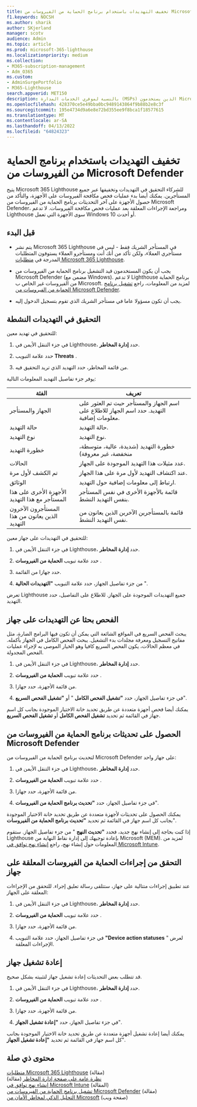 ```yaml
---
title: تخفيف التهديدات باستخدام برنامج الحماية من الفيروسات من Microsoft Defender
f1.keywords: NOCSH
ms.author: sharik
author: SKjerland
manager: scotv
audience: Admin
ms.topic: article
ms.prod: microsoft-365-lighthouse
ms.localizationpriority: medium
ms.collection:
- M365-subscription-management
- Adm_O365
ms.custom:
- AdminSurgePortfolio
- M365-Lighthouse
search.appverid: MET150
description: بالنسبة لموفري الخدمات المدارة (MSPs) الذين يستخدمون Microsoft 365 Lighthouse، تعرف على التخفيف من التهديدات باستخدام برنامج الحماية من الفيروسات من Microsoft Defender.
ms.openlocfilehash: 428370ce5e49bba0bc9489143864f9b88b2e8c3f
ms.sourcegitcommit: 195e4734d9a6e8e72bd355ee9f8bca1f18577615
ms.translationtype: MT
ms.contentlocale: ar-SA
ms.lasthandoff: 04/13/2022
ms.locfileid: "64824323"
---
```

# <a name="mitigate-threats-with-microsoft-defender-antivirus"></a>تخفيف التهديدات باستخدام برنامج الحماية من الفيروسات من Microsoft Defender

يتيح Microsoft 365 Lighthouse للشركاء التحقيق في التهديدات وتخفيفها عبر جميع المستأجرين. يمكنك أيضا بدء عمليات فحص مكافحة الفيروسات على الأجهزة، والتأكد من حصول الأجهزة على آخر التحديثات برنامج الحماية من الفيروسات من Microsoft Defender، ومراجعة الإجراءات المعلقة بعد عمليات فحص مكافحة الفيروسات. لا تدعم Lighthouse سوى الأجهزة التي تعمل Windows 10 أو أحدث.

## <a name="before-you-begin"></a>قبل البدء

- يتم نشر Microsoft 365 Lighthouse في المستأجر الشريك فقط - ليس في مستأجري العملاء، ولكن تأكد من أنك أنت ومستأجرو العملاء يستوفون المتطلبات المدرجة في [متطلبات Microsoft 365 Lighthouse](m365-lighthouse-requirements.md).

- يجب أن يكون المستخدمون قيد التشغيل برنامج الحماية من الفيروسات من Microsoft Defender (مضمن مع Windows). لا تدعم Lighthouse برنامج الحماية من الفيروسات غير الخاص ب Microsoft. لمزيد من المعلومات، راجع [تشغيل برنامج الحماية من الفيروسات من Microsoft Defender](/mem/intune/user-help/turn-on-defender-windows).

- يجب أن تكون مسؤولا عاما في مستأجر الشريك الذي تقوم بتسجيل الدخول إليه.

## <a name="investigate-active-threats"></a>التحقيق في التهديدات النشطة

للتحقيق في تهديد معين:

1. في جزء التنقل الأيمن في Lighthouse، حدد **إدارة المخاطر**.

2. حدد علامة التبويب **Threats** .

3. من قائمة المخاطر، حدد التهديد الذي تريد التحقيق فيه.

يوفر جزء تفاصيل التهديد المعلومات التالية:

| الفئة                                      | تعريف                                                                                                   |
|-----------------------------------------------|--------------------------------------------------------------------------------------------------------------|
| الجهاز والمستأجر                             | اسم الجهاز والمستأجر حيث تم العثور على التهديد. حدد اسم الجهاز للاطلاع على معلومات إضافية. |
| حالة التهديد                                 | حالة التهديد.                                                                                    |
| نوع التهديد                                   | نوع التهديد.                                                                                              |
| خطورة التهديد                               | خطورة التهديد (شديدة، عالية، متوسطة، منخفضة، غير معروفة)                                                    |
| الحالات                                     | عدد مثيلات هذا التهديد الموجودة على الجهاز.                                                    |
| تم الكشف لأول مرة                                | عند اكتشاف التهديد لأول مرة على هذا الجهاز.                                                           |
| الوثائق                                 | ارتباط إلى معلومات إضافية حول التهديد.                                                             |
| الأجهزة الأخرى على هذا المستأجر مع هذا التهديد | قائمة بالأجهزة الأخرى في نفس المستأجر بنفس التهديد النشط.                                      |
| المستأجرون الآخرون الذين يعانون من هذا التهديد                | قائمة بالمستأجرين الآخرين الذين يعانون من نفس التهديد النشط.                                                         |

للتحقيق في التهديدات على جهاز معين:

1. في جزء التنقل الأيمن في Lighthouse، حدد **إدارة المخاطر**.

2. حدد علامة تبويب **الحماية من الفيروسات** .

3. حدد جهازا من القائمة.

4. من جزء تفاصيل الجهاز، حدد علامة التبويب **"التهديدات الحالية** ".

تعرض Lighthouse جميع التهديدات الموجودة على الجهاز. للاطلاع على التفاصيل، حدد التهديد.

## <a name="scan-for-threats-on-a-device"></a>الفحص بحثا عن التهديدات على جهاز

يبحث الفحص السريع في المواقع الشائعة التي يمكن أن تكون فيها البرامج الضارة، مثل مفاتيح التسجيل ومعرفة مجلدات بدء التشغيل. يبحث الفحص الكامل في الجهاز بأكمله. في معظم الحالات، يكون الفحص السريع كافيا وهو الخيار الموصى به لإجراء عمليات الفحص المجدولة.

1. في جزء التنقل الأيمن في Lighthouse، حدد **إدارة المخاطر**.

2. حدد علامة تبويب **الحماية من الفيروسات** .

3. من قائمة الأجهزة، حدد جهازا.

4. في جزء تفاصيل الجهاز، حدد **"تشغيل الفحص الكامل** " أو **"تشغيل الفحص السريع**".

يمكنك أيضا فحص أجهزة متعددة عن طريق تحديد خانة الاختيار الموجودة بجانب كل اسم جهاز في القائمة ثم تحديد **تشغيل الفحص الكامل** أو **تشغيل الفحص السريع**.

## <a name="get-updates-for-microsoft-defender-antivirus"></a>الحصول على تحديثات برنامج الحماية من الفيروسات من Microsoft Defender

لتحديث برنامج الحماية من الفيروسات من Microsoft Defender على جهاز واحد:

1. في جزء التنقل الأيمن في Lighthouse، حدد **إدارة المخاطر**.

2. حدد علامة تبويب **الحماية من الفيروسات** .

3. من قائمة الأجهزة، حدد جهازا.

4. في جزء تفاصيل الجهاز، حدد **"تحديث برنامج الحماية من الفيروسات**".

يمكنك الحصول على تحديثات لأجهزة متعددة عن طريق تحديد خانة الاختيار الموجودة بجانب كل اسم جهاز في القائمة ثم تحديد **"تحديث برنامج الحماية من الفيروسات**".

إذا كنت بحاجة إلى إنشاء نهج جديد، فحدد **"تحديث النهج** " من جزء تفاصيل الجهاز. ستقوم Lighthouse بإعادة توجيهك إلى إدارة نقاط النهاية من Microsoft (MEM). لمزيد من المعلومات حول إنشاء نهج، راجع [إنشاء نهج توافق في Microsoft Intune](/mem/intune/protect/create-compliance-policy).

## <a name="check-pending-antivirus-actions-on-a-device"></a>التحقق من إجراءات الحماية من الفيروسات المعلقة على جهاز

عند تطبيق إجراءات متتالية على جهاز، ستتلقى رسالة تعليق إجراء. للتحقق من الإجراءات المعلقة على الجهاز:

1. في جزء التنقل الأيمن في Lighthouse، حدد **إدارة المخاطر**.

2. حدد علامة تبويب **الحماية من الفيروسات** .

3. من قائمة الأجهزة، حدد جهازا.

4. في جزء تفاصيل الجهاز، حدد علامة التبويب **"Device action statuses** " لعرض الإجراءات المعلقة.

## <a name="restart-a-device"></a>إعادة تشغيل جهاز

قد تتطلب بعض التحديثات إعادة تشغيل جهاز لتثبيته بشكل صحيح.

1. في جزء التنقل الأيمن في Lighthouse، حدد **إدارة المخاطر**.

2. حدد علامة تبويب **الحماية من الفيروسات** .

3. من قائمة الأجهزة، حدد جهازا.

4. في جزء تفاصيل الجهاز، حدد **"إعادة تشغيل الجهاز**".

يمكنك أيضا إعادة تشغيل أجهزة متعددة عن طريق تحديد خانة الاختيار الموجودة بجانب كل اسم جهاز في القائمة ثم تحديد **"إعادة تشغيل الجهاز**".

## <a name="related-content"></a>محتوى ذي صلة

[متطلبات Microsoft 365 Lighthouse](m365-lighthouse-requirements.md) (مقالة)\
[نظرة عامة على صفحة إدارة المخاطر](m365-lighthouse-threat-management-page-overview.md) (مقالة)\
[إنشاء نهج توافق في Microsoft Intune](/mem/intune/protect/create-compliance-policy) (المقالة)\
[تشغيل برنامج الحماية من الفيروسات من Microsoft Defender](/mem/intune/user-help/turn-on-defender-windows) (مقالة)\
[التحليل الذكي لمخاطر الأمان من Microsoft](https://www.microsoft.com/wdsi/threats) (صفحة ويب)
